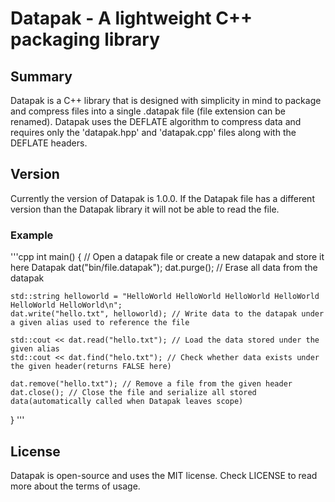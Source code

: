 # Datapak -  A lightweight C++ packaging library

## Summary
Datapak is a C++ library that is designed with simplicity in mind to package and compress files into a single .datapak file (file extension can be renamed). Datapak uses the DEFLATE algorithm to compress data and requires only the 'datapak.hpp' and 'datapak.cpp' files along with the DEFLATE headers.

## Version
Currently the version of Datapak is 1.0.0. If the Datapak file has a different version than the Datapak library it will not be able to read the file.

### Example
'''cpp
int main() {
    // Open a datapak file or create a new datapak and store it here
    Datapak dat("bin/file.datapak");
    dat.purge(); // Erase all data from the datapak

    std::string helloworld = "HelloWorld HelloWorld HelloWorld HelloWorld HelloWorld HelloWorld\n";
    dat.write("hello.txt", helloworld); // Write data to the datapak under a given alias used to reference the file

    std::cout << dat.read("hello.txt"); // Load the data stored under the given alias
    std::cout << dat.find("helo.txt"); // Check whether data exists under the given header(returns FALSE here)

    dat.remove("hello.txt"); // Remove a file from the given header
    dat.close(); // Close the file and serialize all stored data(automatically called when Datapak leaves scope)
}
'''

## License
Datapak is open-source and uses the MIT license. Check LICENSE to read more about the terms of usage.